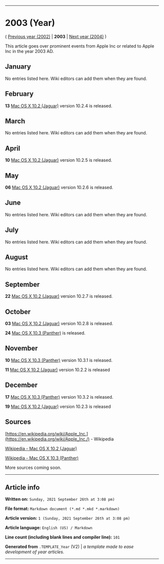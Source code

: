 
***

# 2003 (Year)

<!-- This article is about the year. For the 1984 Apple advertisement, go [here](https://github.com/seanpm2001/WacOS/wiki/1984(Advertisement)) for the Dystopian novel see [here](https://github.com/seanpm2001/WacOS/wiki/1984(Dystopia)/) !-->

( [Previous year (2002)](https://github.com/seanpm2001/WacOS/wiki/2002/) | **2003** | [Next year (2004)](https://github.com/seanpm2001/WacOS/wiki/2004/) )

This article goes over prominent events from Apple Inc or related to Apple Inc in the year 2003 AD.

## January

No entries listed here. Wiki editors can add them when they are found.

## February

**13** [Mac OS X 10.2 (Jaguar)](https://github.com/seanpm2001/WacOS/wiki/Mac-OS-X-10-2-Jaguar/) version 10.2.4 is released.

## March

No entries listed here. Wiki editors can add them when they are found.

## April

**10** [Mac OS X 10.2 (Jaguar)](https://github.com/seanpm2001/WacOS/wiki/Mac-OS-X-10-2-Jaguar/) version 10.2.5 is released.

## May

**06** [Mac OS X 10.2 (Jaguar)](https://github.com/seanpm2001/WacOS/wiki/Mac-OS-X-10-2-Jaguar/) version 10.2.6 is released.

## June

No entries listed here. Wiki editors can add them when they are found.

## July

No entries listed here. Wiki editors can add them when they are found.

## August

No entries listed here. Wiki editors can add them when they are found.

## September

**22** [Mac OS X 10.2 (Jaguar)](https://github.com/seanpm2001/WacOS/wiki/Mac-OS-X-10-2-Jaguar/) version 10.2.7 is released.

## October

**03** [Mac OS X 10.2 (Jaguar)](https://github.com/seanpm2001/WacOS/wiki/Mac-OS-X-10-2-Jaguar/) version 10.2.8 is released.

**24** [Mac OS X 10.3 (Panther)](https://github.com/seanpm2001/WacOS/wiki/Mac-OS-X-10-3-Panther/) is released.

## November

**10** [Mac OS X 10.3 (Panther)](https://github.com/seanpm2001/WacOS/wiki/Mac-OS-X-10-3-Panther/) version 10.3.1 is released.

**11** [Mac OS X 10.2 (Jaguar)](https://github.com/seanpm2001/WacOS/wiki/Mac-OS-X-10-2-Jaguar/) version 10.2.2 is released

## December

**17** [Mac OS X 10.3 (Panther)](https://github.com/seanpm2001/WacOS/wiki/Mac-OS-X-10-3-Panther/) version 10.3.2 is released.

**19** [Mac OS X 10.2 (Jaguar)](https://github.com/seanpm2001/WacOS/wiki/Mac-OS-X-10-2-Jaguar/) version 10.2.3 is released

## Sources

[https://en.wikipedia.org/wiki/Apple_Inc.](https://en.wikipedia.org/wiki/Apple_Inc./) - Wikipedia

[Wikipedia - Mac OS X 10.2 (Jaguar)](https://en.wikipedia.org/wiki/Mac_OS_X_Jaguar/)

[Wikipedia - Mac OS X 10.3 (Panther)](https://en.wikipedia.org/wiki/Mac_OS_X_Panther/)

More sources coming soon.

***

## Article info

**Written on:** `Sunday, 2021 September 26th at 3:08 pm)`

**File format:** `Markdown document (*.md *.mkd *.markdown)`

**Article version:** `1 (Sunday, 2021 September 26th at 3:08 pm)`

**Article language:** `English (US) / Markdown`

**Line count (including blank lines and compiler line):** `101`

**Generated from** `.TEMPLATE_Year` (V2) | _a template made to ease development of year articles._

***

<!-- Tools

Quick copy and paste

https://github.com/seanpm2001/WacOS/wiki/

!-->
